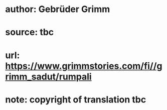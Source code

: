 # author: Gebrüder Grimm
# source: tbc
# url: https://www.grimmstories.com/fi//grimm_sadut/rumpali
# note: copyright of translation tbc


